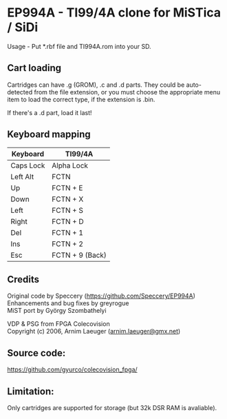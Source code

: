# EP994A - TI99/4A clone for MiSTica / SiDi

Usage - Put *.rbf file and TI994A.rom into your SD.

## Cart loading

Cartridges can have .g (GROM), .c and .d parts. They could be auto-detected from the file extension,
or you must choose the appropriate menu item to load the correct type, if the extension is .bin.

If there's a .d part, load it last!

## Keyboard mapping
|  Keyboard | TI99/4A    |
|-----------|------------|
|Caps Lock  | Alpha Lock |
|Left Alt   | FCTN       |
| Up        | FCTN + E   |
| Down      | FCTN + X   |
| Left      | FCTN + S   |
| Right     | FCTN + D   |
| Del       | FCTN + 1   |
| Ins       | FCTN + 2   |
| Esc       | FCTN + 9 (Back) |

## Credits
Original code by Speccery (https://github.com/Speccery/EP994A)  
Enhancements and bug fixes by greyrogue  
MiST port by György Szombathelyi

VDP & PSG from FPGA Colecovision  
Copyright (c) 2006, Arnim Laeuger (arnim.laeuger@gmx.net)

## Source code:
https://github.com/gyurco/colecovision_fpga/

## Limitation:
Only cartridges are supported for storage (but 32k DSR RAM is avaliable).